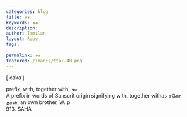```yaml
---
categories: blog
title: சக
keywords: சக
description: 
author: Tamilan
layout: Ruby
tags: 
 
permalink: சக
featured: /images/ttak-48.png
---
```

  
[ caka ]  
  
prefix, with, together with, கூட  
A prefix in words of Sanscrit origin signifying with, together withas சகோ தரன், an own brother, W. p  
913. SAHA